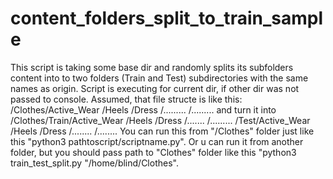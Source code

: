 # content_folders_split_to_train_sample

This script is taking some base dir and randomly splits
its subfolders content into to two folders (Train and Test)
subdirectories with the same names as origin.
Script is executing for current dir, if other dir was not
passed to console.
Assumed, that file structe is like this:
/Clothes/Active_Wear
          /Heels
          /Dress
         /.........
         /.........
and turn it into
/Clothes/Train/Active_Wear
                       /Heels
                       /Dress
                       /.......
                       /.........
              /Test/Active_Wear
                      /Heels
                      /Dress
                      /........
                      /........
You can run this from "/Clothes" folder just like this
     "python3 pathtoscript/scriptname.py".
Or u can run it from another folder, but you should pass path to "Clothes"
folder like this
    "python3 train_test_split.py "/home/blind/Clothes".
